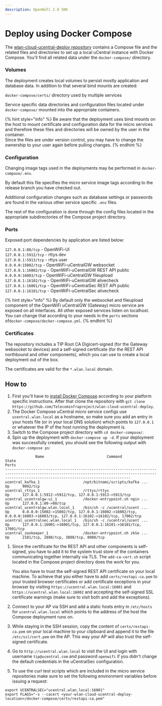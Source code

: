 ```yaml
---
description: OpenWiFi 2.0 SDK
---
```


# Deploy using Docker Compose

The [wlan-cloud-ucentral-deploy repository](https://github.com/Telecominfraproject/wlan-cloud-ucentral-deploy) contains a Compose file and the related files and directories to set up a local uCentral instance with Docker Compose. You'll find all related data under the `docker-compose/` directory.

### Volumes

The deployment creates local volumes to persist mostly application and database data. In addition to that several bind mounts are created:

`docker-compose/certs/` directory used by multiple services

Service specific data directories and configuration files located under `docker-compose/` mounted into the appropriate containers.

{% hint style="info" %}
Be aware that the deployment uses bind mounts on the host to mount certificate and configuration data for the micro services and therefore these files and directories will be owned by the user in the container.  
Since the files are under version control, you may have to change the ownership to your user again before pulling changes.
{% endhint %}

### Configuration

Changing image tags used in the deployments may be performed in `docker-compose/.env`.

By default this file specifies the micro service image tags according to the release branch you have checked out.

Additional configuration changes such as database settings or passwords are found in the various other service specific `.env` files.

The rest of the configuration is done through the config files located in the appropriate subdirectories of the Compose project directory.

### Ports

Exposed port dependencies by application are listed below:

`127.0.0.1:80/tcp` - OpenWiFi-UI  
`127.0.0.1:5912/tcp` - rttys dev  
`127.0.0.1:5913/tcp` - rttys user  
`0.0.0.0:15002/tcp` - OpenWiFi-uCentralGW websocket  
`127.0.0.1:16002/tcp` - OpenWiFi-uCentralGW REST API public  
`0.0.0.0:16003/tcp` - OpenWiFi-uCentralGW fileupload  
`127.0.0.1:16102/tcp` - OpenWiFi-uCentralGW alivecheck  
`127.0.0.1:16001/tcp` - OpenWiFi-uCentralSec REST API public  
`127.0.0.1:16101/tcp` - OpenWiFi-uCentralSec alivecheck

{% hint style="info" %}
By default only the websocket and fileupload component of the OpenWiFi uCentralGW \(Gateway\) micro service are exposed on all interfaces. All other exposed services listen on localhost. You can change that according to your needs in the `ports` sections of`docker-compose/docker-compose.yml`.
{% endhint %}

### Certificates

The repository includes a TIP Root CA Digicert-signed \(for the Gateway websocket to devices\) and a self-signed certificate \(for the REST API northbound and other components\), which you can use to create a local deployment out of the box.

The certificates are valid for the `*.wlan.local` domain.

## How to

1. First you'll have to [install Docker Compose](https://docs.docker.com/compose/install/) according to your platform specific instructions. After that clone the repository with `git clone https://github.com/Telecominfraproject/wlan-cloud-ucentral-deploy`.  
2. The Docker Compose uCentral micro service configs use `ucentral.wlan.local` as a hostname, so make sure you add an entry in your hosts file \(or in your local DNS solution\) which points to `127.0.0.1` or whatever the IP of the host running the deployment is.  
3. Switch to the Compose project directory with `cd docker-compose/`.  
4. Spin up the deployment with `docker-compose up -d`. If your deployment was successfully created, you should see the following output with `docker-compose ps`:

```text
              Name                             Command               State                                                             Ports
------------------------------------------------------------------------------------------------------------------------------------------------------------------------------------------------------
ucentral_kafka_1                    /opt/bitnami/scripts/kafka ...   Up      9092/tcp
ucentral_rttys_1                    /rttys/rttys                     Up      127.0.0.1:5912->5912/tcp, 127.0.0.1:5913->5913/tcp
ucentral_ucentralgw-ui_1            /docker-entrypoint.sh ngin ...   Up      127.0.0.1:80->80/tcp
ucentral_ucentralgw.wlan.local_1    /bin/sh -c /ucentral/ucent ...   Up      0.0.0.0:15002->15002/tcp, 127.0.0.1:16002->16002/tcp, 0.0.0.0:16003->16003/tcp, 127.0.0.1:16102->16102/tcp, 17002/tcp
ucentral_ucentralsec.wlan.local_1   /bin/sh -c /ucentral/ucent ...   Up      127.0.0.1:16001->16001/tcp, 127.0.0.1:16101->16101/tcp, 17001/tcp
ucentral_zookeeper_1                /docker-entrypoint.sh zkSe ...   Up      2181/tcp, 2888/tcp, 3888/tcp, 8080/tcp
```

1. Since the certificate for the REST API and other components is self-signed, you have to add it to the system trust store of the containers communicating together internally via TLS. The `add-ca-cert.sh` script located in the Compose project directory does the work for you.  

   You also have to trust the self-signed REST API certificate on your local machine. To achieve that you either have to add `certs/restapi-ca.pem` to your trusted browser certificates or add certificate exceptions in your browser by visiting `https://ucentral.wlan.local:16001` and `https://ucentral.wlan.local:16002` and accepting the self-signed SSL certificate warnings \(make sure to visit both and add the exceptions\).  

2. Connect to your AP via SSH and add a static hosts entry in `/etc/hosts` for `ucentral.wlan.local` which points to the address of the host the Compose deployment runs on.  
3. While staying in the SSH session, copy the content of `certs/restapi-ca.pem` on your local machine to your clipboard and append it to the file `/etc/ssl/cert.pem` on the AP. This way your AP will also trust the self-signed certificate.  
4. Go to `http://ucentral.wlan.local` to visit the UI and login with username `tip@ucentral.com` and password `openwifi` if you didn't change the default credentials in the uCentralSec configuration.  
5. To use the curl test scripts which are included in the  micro service repositories make sure to set the following environment variables before issuing a request:

```text
export UCENTRALSEC="ucentral.wlan.local:16001"
export FLAGS="-s --cacert <your-wlan-cloud-ucentral-deploy-location>/docker-compose/certs/restapi-ca.pem"
```

